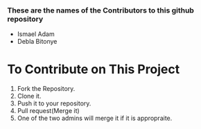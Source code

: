 ### These are the names of the Contributors to this github repository

* Ismael Adam
* Debla Bitonye

# To Contribute on This Project
1. Fork the Repository.
2. Clone it.
3. Push it to your repository.
4. Pull request(Merge it)
5. One of the two admins will merge it if it is appropraite.
